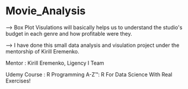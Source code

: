 # Movie_Analysis

-->  Box Plot Visulations will basically helps us to understand the studio's budget in each genre and how profitable were they.

--> I have done this small data analysis and visulation project under the mentorship of Kirill Eremenko.

Mentor : Kirill Eremenko, Ligency I Team

Udemy Course : R Programming A-Z™: R For Data Science With Real Exercises!
